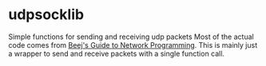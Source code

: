 # udpsocklib
Simple functions for sending and receiving udp packets
Most of the actual code comes from [Beej's Guide to Network Programming](http://beej.us/guide/bgnet/output/html/multipage/index.html).
This is mainly just a wrapper to send and receive packets with a single function call.
